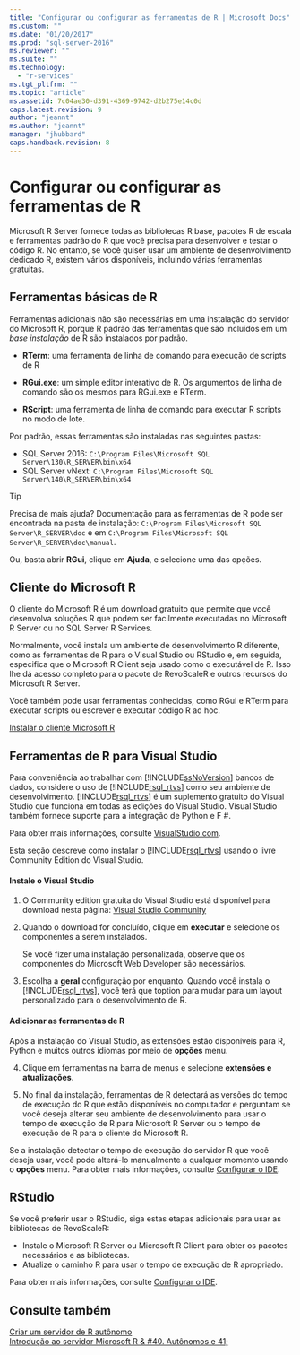 ```yaml
---
title: "Configurar ou configurar as ferramentas de R | Microsoft Docs"
ms.custom: ""
ms.date: "01/20/2017"
ms.prod: "sql-server-2016"
ms.reviewer: ""
ms.suite: ""
ms.technology: 
  - "r-services"
ms.tgt_pltfrm: ""
ms.topic: "article"
ms.assetid: 7c04ae30-d391-4369-9742-d2b275e14c0d
caps.latest.revision: 9
author: "jeannt"
ms.author: "jeannt"
manager: "jhubbard"
caps.handback.revision: 8
---
```

# Configurar ou configurar as ferramentas de R
  Microsoft R Server fornece todas as bibliotecas R base, pacotes R de escala e ferramentas padrão do R que você precisa para desenvolver e testar o código R. No entanto, se você quiser usar um ambiente de desenvolvimento dedicado R, existem vários disponíveis, incluindo várias ferramentas gratuitas.  
  
## <a name="basic-r-tools"></a>Ferramentas básicas de R  
 Ferramentas adicionais não são necessárias em uma instalação do servidor do Microsoft R, porque R padrão das ferramentas que são incluídos em um *base instalação* de R são instalados por padrão.

-   **RTerm**: uma ferramenta de linha de comando para execução de scripts de R 
  
-   **RGui.exe**: um simple editor interativo de R. Os argumentos de linha de comando são os mesmos para RGui.exe e RTerm. 
  
-   **RScript**: uma ferramenta de linha de comando para executar R scripts no modo de lote.  

Por padrão, essas ferramentas são instaladas nas seguintes pastas:
- SQL Server 2016: `C:\Program Files\Microsoft SQL Server\130\R_SERVER\bin\x64`  
- SQL Server vNext: `C:\Program Files\Microsoft SQL Server\140\R_SERVER\bin\x64`  

> [!TIP]  
>  Precisa de mais ajuda? Documentação para as ferramentas de R pode ser encontrada na pasta de instalação: `C:\Program Files\Microsoft SQL Server\R_SERVER\doc` e em `C:\Program Files\Microsoft SQL Server\R_SERVER\doc\manual`.  
>   
>  Ou, basta abrir **RGui**, clique em **Ajuda**, e selecione uma das opções.  

## <a name="microsoft-r-client"></a>Cliente do Microsoft R

O cliente do Microsoft R é um download gratuito que permite que você desenvolva soluções R que podem ser facilmente executadas no Microsoft R Server ou no SQL Server R Services.

Normalmente, você instala um ambiente de desenvolvimento R diferente, como as ferramentas de R para o Visual Studio ou RStudio e, em seguida, especifica que o Microsoft R Client seja usado como o executável de R. Isso lhe dá acesso completo para o pacote de RevoScaleR e outros recursos do Microsoft R Server.

Você também pode usar ferramentas conhecidas, como RGui e RTerm para executar scripts ou escrever e executar código R ad hoc.

[Instalar o cliente Microsoft R](https://msdn.microsoft.com/microsoft-r/r-client-install)
  
##  <a name="a-namebkmkrtoolsa-r-tools-for-visual-studio"></a> Ferramentas de R para Visual Studio  

 Para conveniência ao trabalhar com [!INCLUDE[ssNoVersion](../../includes/ssnoversion-md.md)] bancos de dados, considere o uso de [!INCLUDE[rsql_rtvs](../../includes/rsql-rtvs-md.md)] como seu ambiente de desenvolvimento. [!INCLUDE[rsql_rtvs](../../includes/rsql-rtvs-md.md)] é um suplemento gratuito do Visual Studio que funciona em todas as edições do Visual Studio. Visual Studio também fornece suporte para a integração de Python e F #.  

Para obter mais informações, consulte [VisualStudio.com](https://www.visualstudio.com/vs/rtvs/).

 Esta seção descreve como instalar o [!INCLUDE[rsql_rtvs](../../includes/rsql-rtvs-md.md)] usando o livre Community Edition do Visual Studio.  
  
#### <a name="install-visual-studio"></a>Instale o Visual Studio  
  
1.  O Community edition gratuita do Visual Studio está disponível para download nesta página: [Visual Studio Community](http://visualstudio.com/products/visual-studio-community-vs.aspx)  
  
2.  Quando o download for concluído, clique em **executar** e selecione os componentes a serem instalados.  
  
     Se você fizer uma instalação personalizada, observe que os componentes do Microsoft Web Developer são necessários.  
  
3.  Escolha a **geral** configuração por enquanto. Quando você instala o [!INCLUDE[rsql_rtvs](../../includes/rsql-rtvs-md.md)], você terá que toption para mudar para um layout personalizado para o desenvolvimento de R.  

#### <a name="add-the-r-tools"></a>Adicionar as ferramentas de R

Após a instalação do Visual Studio, as extensões estão disponíveis para R, Python e muitos outros idiomas por meio de **opções** menu.

4. Clique em ferramentas na barra de menus e selecione **extensões e atualizações**.

5. No final da instalação, ferramentas de R detectará as versões do tempo de execução do R que estão disponíveis no computador e perguntam se você deseja alterar seu ambiente de desenvolvimento para usar o tempo de execução de R para Microsoft R Server ou o tempo de execução de R para o cliente do Microsoft R.

Se a instalação detectar o tempo de execução do servidor R que você deseja usar, você pode alterá-lo manualmente a qualquer momento usando o **opções** menu. Para obter mais informações, consulte [Configurar o IDE](https://msdn.microsoft.com/microsoft-r/r-client-get-started#step-2-configure-your-ide).

## <a name="rstudio"></a>RStudio

Se você preferir usar o RStudio, siga estas etapas adicionais para usar as bibliotecas de RevoScaleR:
- Instale o Microsoft R Server ou Microsoft R Client para obter os pacotes necessários e as bibliotecas.
- Atualize o caminho R para usar o tempo de execução de R apropriado.

Para obter mais informações, consulte [Configurar o IDE](https://msdn.microsoft.com/microsoft-r/r-client-get-started#step-2-configure-your-ide).


## <a name="see-also"></a>Consulte também  
 [Criar um servidor de R autônomo](../../advanced-analytics/r-services/create-a-standalone-r-server.md)   
 [Introdução ao servidor Microsoft R & #40. Autônomos e 41;](../../advanced-analytics/r-services/getting-started-with-microsoft-r-server-standalone.md)  
  
  
